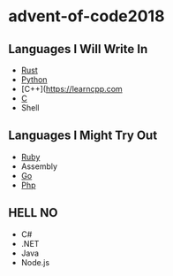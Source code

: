# advent-of-code2018
## Languages I Will Write In
- [Rust](https://rust-lang.org)
- [Python](https://python.org)
- [C++](https://learncpp.com
- [C](https://c-language.com)
- Shell
## Languages I Might Try Out
- [Ruby](https://ruby-lang.org)
- Assembly
- [Go](https://golang.org)
- [Php](https://php.net)
## HELL NO
- C#
- .NET
- Java
- Node.js
